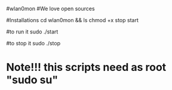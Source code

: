#wlan0mon
#We love open sources

#Installations
cd wlan0mon && ls
chmod +x stop start

#to run it
sudo ./start

#to stop it
sudo ./stop

# Note!!! this scripts need as root "sudo su"
